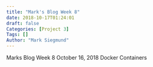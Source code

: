 ```yaml
---
title: "Mark's Blog Week 8"
date: 2018-10-17T01:24:01
draft: false
Categories: [Project 3]
Tags: []
Author: "Mark Siegmund"
---
```


Marks Blog Week 8								October 16, 2018
Docker Containers
